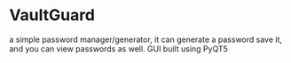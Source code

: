# VaultGuard
a simple password manager/generator, it can generate a password save it, and you can view passwords as well. GUI built using PyQT5
